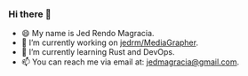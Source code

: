 ### Hi there 👋

- 😄 My name is Jed Rendo Magracia.
- 🔭 I’m currently working on [jedrm/MediaGrapher](https://github.com/jedrm/MediaGrapher).
- 🌱 I’m currently learning Rust and DevOps.
- 📫 You can reach me via email at: [jedmagracia@gmail.com](mailto:jedmagracia@gmail.com).

<!--
**jedrm/jedrm** is a ✨ _special_ ✨ repository because its `README.md` (this file) appears on your GitHub profile.

Here are some ideas to get you started:

- 🔭 I’m currently working on ...
- 🌱 I’m currently learning ...
- 👯 I’m looking to collaborate on ...
- 🤔 I’m looking for help with ...
- 💬 Ask me about ...
- 📫 How to reach me: ...
- 😄 Pronouns: ...
- ⚡ Fun fact: ...
-->
